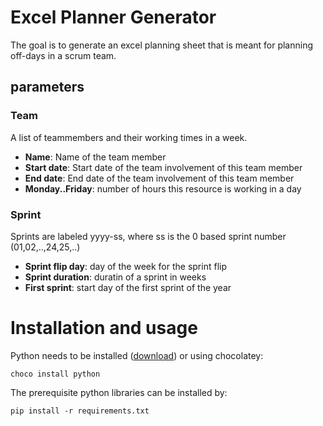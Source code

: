 # Excel Planner Generator

The goal is to generate an excel planning sheet that is meant for planning off-days in a scrum team.

## parameters
### Team
A list of teammembers and their working times in a week.

- **Name**: Name of the team member
- **Start date**: Start date of the team involvement of this team member
- **End date**: End date of the team involvement of this team member
- **Monday..Friday**: number of hours this resource is working in a day

### Sprint
Sprints are labeled yyyy-ss, where ss is the 0 based sprint number (01,02,..,24,25,..)

- **Sprint flip day**: day of the week for the sprint flip
- **Sprint duration**: duratin of a sprint in weeks
- **First sprint**: start day of the first sprint of the year

# Installation and usage

Python needs to be installed ([download](https://www.python.org/downloads/))
or using chocolatey:
``` 
choco install python
```

The prerequisite python libraries can be installed by:
``` 
pip install -r requirements.txt
```

